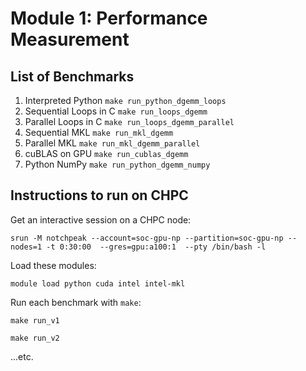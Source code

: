 # Module 1: Performance Measurement

## List of Benchmarks
1. Interpreted Python
`make run_python_dgemm_loops`
2. Sequential Loops in C
`make run_loops_dgemm`
3. Parallel Loops in C
`make run_loops_dgemm_parallel`
4. Sequential MKL 
`make run_mkl_dgemm`
5. Parallel MKL
`make run_mkl_dgemm_parallel`
6. cuBLAS on GPU
`make run_cublas_dgemm`
7. Python NumPy
`make run_python_dgemm_numpy`

## Instructions to run on CHPC
Get an interactive session on a CHPC node:

`srun -M notchpeak --account=soc-gpu-np --partition=soc-gpu-np --nodes=1 -t 0:30:00  --gres=gpu:a100:1  --pty /bin/bash -l`

Load these modules:

`module load python cuda intel intel-mkl`

Run each benchmark with `make`:

`make run_v1`

`make run_v2` 

...etc.
